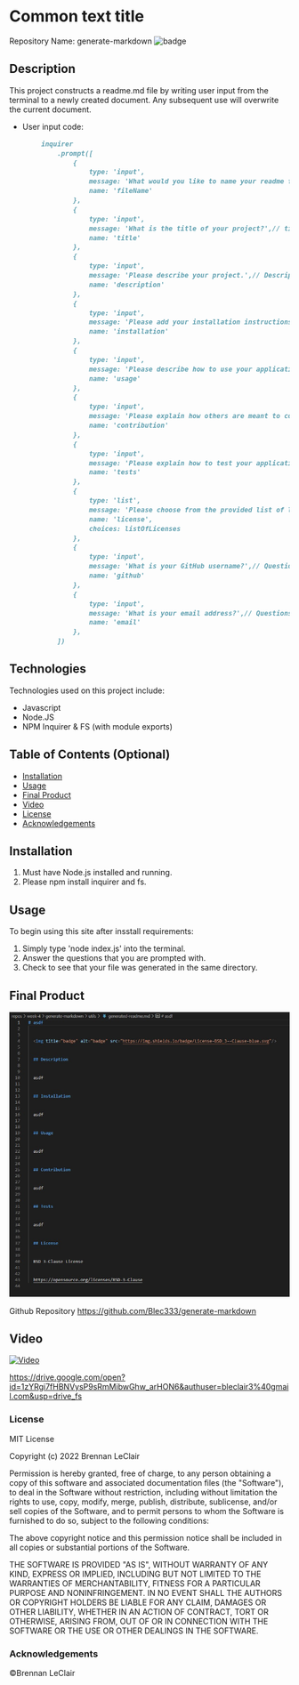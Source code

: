 # Common text title

Repository Name: generate-markdown
<img title="badge" alt="badge" src="https://img.shields.io/badge/License-MIT-yellow.svg"/>

## Description 

This project constructs a readme.md file by writing user input from the terminal to a newly created document.  Any subsequent use will overwrite the current document. 

* User input code:
```md
        inquirer
            .prompt([
                {
                    type: 'input',
                    message: 'What would you like to name your readme file?',// name the file
                    name: 'fileName'
                },
                {
                    type: 'input',
                    message: 'What is the title of your project?',// title of my project
                    name: 'title'
                },
                {
                    type: 'input',
                    message: 'Please describe your project.',// Description
                    name: 'description'
                },
                {
                    type: 'input',
                    message: 'Please add your installation instructions.',// Installation
                    name: 'installation'
                },
                {
                    type: 'input',
                    message: 'Please describe how to use your application.',// Usage
                    name: 'usage'
                },
                {
                    type: 'input',
                    message: 'Please explain how others are meant to contribute to your project.',// Contributing
                    name: 'contribution'
                },
                {
                    type: 'input',
                    message: 'Please explain how to test your application.',// Tests
                    name: 'tests'
                },
                {
                    type: 'list',
                    message: 'Please choose from the provided list of licenses',// License
                    name: 'license',
                    choices: listOfLicenses
                },
                {
                    type: 'input',
                    message: 'What is your GitHub username?',// Questions
                    name: 'github'
                },
                {
                    type: 'input',
                    message: 'What is your email address?',// Questions
                    name: 'email'
                },
            ])
```

## Technologies

Technologies used on this project include:
* Javascript
* Node.JS
* NPM Inquirer & FS (with module exports)


## Table of Contents (Optional)

* [Installation](#installation)
* [Usage](#usage)
* [Final Product](#final-product)
* [Video](#video)
* [License](#license)
* [Acknowledgements](#acknowledgements)

## Installation

1. Must have Node.js installed and running.
2. Please npm install inquirer and fs.

## Usage 

To begin using this site after insstall requirements:

1. Simply type 'node index.js' into the terminal.
2. Answer the questions that you are prompted with.
3. Check to see that your file was generated in the same directory.

## Final Product

<img title="image" alt="Style Showcase Page Screenshot" src="./docs/image1.jpg">



Github Repository
https://github.com/Blec333/generate-markdown


## Video

[![Video](./docs/performance.gif)](https://drive.google.com/open?id=1zYRgi7fHBNVysP9sRmMibwGhw_arHON6&authuser=bleclair3%40gmail.com&usp=drive_fs "Video")

https://drive.google.com/open?id=1zYRgi7fHBNVysP9sRmMibwGhw_arHON6&authuser=bleclair3%40gmail.com&usp=drive_fs

### License

MIT License

Copyright (c) 2022 Brennan LeClair

Permission is hereby granted, free of charge, to any person obtaining a copy
of this software and associated documentation files (the "Software"), to deal
in the Software without restriction, including without limitation the rights
to use, copy, modify, merge, publish, distribute, sublicense, and/or sell
copies of the Software, and to permit persons to whom the Software is
furnished to do so, subject to the following conditions:

The above copyright notice and this permission notice shall be included in all
copies or substantial portions of the Software.

THE SOFTWARE IS PROVIDED "AS IS", WITHOUT WARRANTY OF ANY KIND, EXPRESS OR
IMPLIED, INCLUDING BUT NOT LIMITED TO THE WARRANTIES OF MERCHANTABILITY,
FITNESS FOR A PARTICULAR PURPOSE AND NONINFRINGEMENT. IN NO EVENT SHALL THE
AUTHORS OR COPYRIGHT HOLDERS BE LIABLE FOR ANY CLAIM, DAMAGES OR OTHER
LIABILITY, WHETHER IN AN ACTION OF CONTRACT, TORT OR OTHERWISE, ARISING FROM,
OUT OF OR IN CONNECTION WITH THE SOFTWARE OR THE USE OR OTHER DEALINGS IN THE
SOFTWARE.


### Acknowledgements

©Brennan LeClair
